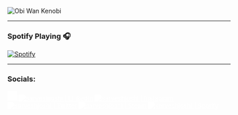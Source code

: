 <!-- ### Hello there!
### General Kenobi!! -->
![Obi Wan Kenobi](https://i.redd.it/8hkekbti9a221.jpg)

<hr>
<!--
- 🌱 I’m currently learning: Machine Learning/ Deep Learning 
- 👯 I’m looking to collaborate on: Data Science, Django
- 💬 Ask me about:  Star Wars, Harry Potter, Football
- 📫 How to reach me: Links are under [Socials](https://github.com/sarveshggn/sarveshggn#socials)
- ⚡ Fun fact: Good relations with the Wookiees, I have.

<hr>
-->

### Spotify Playing 🎧
<!-- [<img src="https://novatorem.sarveshggn.vercel.app/api/spotify-playing" alt="Spotify Now Playing" width="350" />](https://open.spotify.com/user/0zqnffeknqc9qjkw0q2fgd7y0)
-->
[![Spotify](https://novatorem.sarveshggn.vercel.app/api/spotify)](https://open.spotify.com/user/0zqnffeknqc9qjkw0q2fgd7y0)

<hr>

### Socials:

<!-- [<img align="left" alt="sarveshjoshi | portfoliosite" width="22px" src="https://raw.githubusercontent.com/iconic/open-iconic/master/svg/globe.svg" />][website]
[<img align="left" alt="sarveshjoshi | LinkedIn" width="22px" src="https://cdn.jsdelivr.net/npm/simple-icons@v3/icons/linkedin.svg" />][linkedin]
[<img align="left" alt="sarveshjoshi | Instagram" width="22px" src="https://cdn.jsdelivr.net/npm/simple-icons@v3/icons/instagram.svg" />][instagram]
[<img align="left" alt="sarveshjoshi | Twitter" width="22px" src="https://cdn.jsdelivr.net/npm/simple-icons@v3/icons/twitter.svg" />][twitter]
[<img align="left" alt="sarveshjoshi | Twitter" width="22px" src="https://cdn.jsdelivr.net/npm/simple-icons@v3/icons/steam.svg" />][steam]
[<img align="left" alt="sarveshjoshi | Twitter" width="22px" src="https://cdn.jsdelivr.net/npm/simple-icons@v3/icons/spotify.svg" />][spotify] -->

[<img src="https://raw.githubusercontent.com/iconic/open-iconic/master/svg/globe.svg" alt="sarveshjoshi | portfoliosite" width="22px" style="filter: brightness(0) invert(1);">][website]
[<img src="https://cdn.jsdelivr.net/npm/simple-icons@v3/icons/linkedin.svg" alt="sarveshjoshi | LinkedIn" width="22px" style="filter: brightness(0) invert(1);">][linkedin]
[<img src="https://cdn.jsdelivr.net/npm/simple-icons@v3/icons/instagram.svg" alt="sarveshjoshi | Instagram" width="22px" style="filter: brightness(0) invert(1);">][instagram]
[<img src="https://cdn.jsdelivr.net/npm/simple-icons@v3/icons/twitter.svg" alt="sarveshjoshi | Twitter" width="22px" style="filter: brightness(0) invert(1);">][twitter]
[<img src="https://cdn.jsdelivr.net/npm/simple-icons@v3/icons/steam.svg" alt="sarveshjoshi | Steam" width="22px" style="filter: brightness(0) invert(1);">][steam]
[<img src="https://cdn.jsdelivr.net/npm/simple-icons@v3/icons/spotify.svg" alt="sarveshjoshi | Spotify" width="22px" style="filter: brightness(0) invert(1);">][spotify]


<br />
<br />

[website]: http://sarveshjoshi1.pythonanywhere.com/
[twitter]: https://twitter.com/emperorofarkham
[instagram]: https://www.instagram.com/_sarveshjoshi__/
[linkedin]: https://www.linkedin.com/in/sarvesh-joshi/
[steam]: https://steamcommunity.com/id/sarveshggn/
[spotify]: https://open.spotify.com/user/0zqnffeknqc9qjkw0q2fgd7y0

<!--
**sarveshggn/sarveshggn** is a ✨ _special_ ✨ repository because its `README.md` (this file) appears on your GitHub profile.

Here are some ideas to get you started:

- 🔭 I’m currently working on ...
- 🌱 I’m currently learning: Machine Learning/ Deep Learning 
- 👯 I’m looking to collaborate on: Data Science, Django
- 🤔 I’m looking for help with ...
- 💬 Ask me about:  Star Wars, Harry Potter, Football
- 📫 How to reach me: Links are under [Socials](https://github.com/sarveshggn/sarveshggn#socials)
- 😄 Pronouns: ...
- ⚡ Fun fact: Good relations with the Wookiees, I have. 
-->
